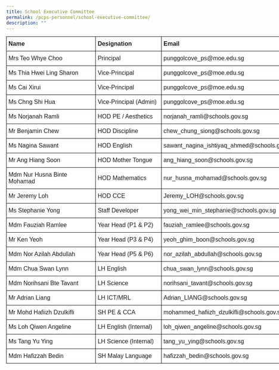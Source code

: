 ```yaml
---
title: School Executive Committee
permalink: /pcps-personnel/school-executive-committee/
description: ""
---
```

<style type="text/css">
.tg  {border-collapse:collapse;border-spacing:0;margin:0px auto;}
.tg td{border-color:black;border-style:solid;border-width:1px;font-family:Arial, sans-serif;font-size:14px;
  overflow:hidden;padding:10px 5px;word-break:normal;}
.tg th{border-color:black;border-style:solid;border-width:1px;font-family:Arial, sans-serif;font-size:14px;
  font-weight:normal;overflow:hidden;padding:10px 5px;word-break:normal;}
.tg .tg-8tt2{background-color:#FFF;border-color:#000000;font-size:16px;font-weight:bold;text-align:left;vertical-align:top}
.tg .tg-uarv{background-color:#FFF;border-color:#000000;font-size:16px;text-align:left;vertical-align:top}
.tg .tg-7qt1{background-color:#FFF;border-color:#000000;font-size:16px;text-align:left;vertical-align:middle}
</style>
<table class="tg" style="undefined;table-layout: fixed; width: 804px">
<colgroup>
<col style="width: 240px">
<col style="width: 177px">
<col style="width: 387px">
</colgroup>
<tbody>
  <tr>
    <td class="tg-8tt2">Name</td>
    <td class="tg-8tt2">Designation</td>
    <td class="tg-8tt2">Email</td>
  </tr>
  <tr>
    <td class="tg-uarv">Mrs Teo Whye Choo</td>
    <td class="tg-uarv">Principal</td>
    <td class="tg-uarv">punggolcove_ps@moe.edu.sg</td>
  </tr>
  <tr>
    <td class="tg-uarv">Ms Thia Hwei Ling Sharon </td>
    <td class="tg-uarv">Vice-Principal</td>
    <td class="tg-uarv">punggolcove_ps@moe.edu.sg</td>
  </tr>
	  <tr>
    <td class="tg-7qt1">Ms Cai Xirui <br></td>
    <td class="tg-7qt1">Vice-Principal </td>
    <td class="tg-7qt1">punggolcove_ps@moe.edu.sg</td>
  </tr>
  <tr>
    <td class="tg-7qt1">Ms Chng Shi Hua</td>
    <td class="tg-7qt1">Vice-Principal (Admin)</td>
    <td class="tg-7qt1">punggolcove_ps@moe.edu.sg</td>
  </tr>
  <tr>
    <td class="tg-uarv">Ms Norjanah Ramli</td>
    <td class="tg-uarv">HOD PE / Aesthetics</td>
    <td class="tg-uarv">norjanah_ramli@<span style="background-color:initial">schools.gov.sg</span></td>
  </tr>
  <tr>
    <td class="tg-7qt1">Mr Benjamin Chew</td>
    <td class="tg-7qt1">HOD Discipline</td>
    <td class="tg-7qt1">chew_chung_siong@<span style="background-color:initial">schools.gov.sg</span></td>
  </tr>
  <tr>
    <td class="tg-uarv">Ms Nagina Sawant</td>
    <td class="tg-uarv">HOD English</td>
    <td class="tg-uarv">sawant_nagina_ishtiyaq_ahmed@<span style="background-color:initial">schools.gov.sg</span></td>
  </tr>
  <tr>
    <td class="tg-7qt1">Mr Ang Hiang Soon </td>
    <td class="tg-7qt1">HOD Mother Tongue</td>
    <td class="tg-7qt1">ang_hiang_soon@schools.gov.sg<br></td>
  </tr>
	 <tr>
    <td class="tg-7qt1">Mdm Nur Husna Binte Mohamad<br></td>
    <td class="tg-7qt1">HOD Mathematics<br></td>
    <td class="tg-7qt1">nur_husna_mohamad@schools.gov.sg<br></td>
  </tr>
  <tr>
    <td class="tg-7qt1">Mr Jeremy Loh</td>
    <td class="tg-7qt1">HOD CCE</td>
    <td class="tg-7qt1">Jeremy_LOH@schools.gov.sg<br></td>
  </tr>
  <tr>
    <td class="tg-7qt1">Ms Stephanie Yong<br></td>
    <td class="tg-7qt1">Staff Developer</td>
    <td class="tg-7qt1">yong_wei_min_stephanie@schools.gov.sg<br></td>
  </tr>
  <tr>
    <td class="tg-7qt1">Mdm Fauziah Ramlee</td>
    <td class="tg-7qt1">Year Head (P1 &amp; P2)</td>
    <td class="tg-7qt1">fauziah_ramlee@schools.gov.sg<br></td>
  </tr>
  <tr>
    <td class="tg-7qt1">Mr Ken Yeoh<br></td>
    <td class="tg-uarv">Year Head (P3 &amp; P4)</td>
    <td class="tg-7qt1">yeoh_ghim_boon@schools.gov.sg<br></td>
  </tr>
	<tr>
    <td class="tg-7qt1">Mdm Nor Azilah Abdullah<br></td>
    <td class="tg-7qt1">Year Head (P5 &amp; P6)</td>
    <td class="tg-7qt1">nor_azilah_abdullah@schools.gov.sg</td>
  </tr>
  <tr>
    <td class="tg-7qt1">Mdm Chua Swan Lynn</td>
    <td class="tg-7qt1">LH English</td>
    <td class="tg-7qt1">chua_swan_lynn@schools.gov.sg </td>
  </tr>
  <tr>
    <td class="tg-7qt1">Mdm Norihsani Bte Tavant</td>
    <td class="tg-7qt1">LH Science <br></td>
    <td class="tg-7qt1">norihsani_tavant@schools.gov.sg<br></td>
  </tr>
  <tr>
    <td class="tg-7qt1">Mr Adrian Liang</td>
    <td class="tg-7qt1">LH ICT/MRL</td>
    <td class="tg-7qt1">Adrian_LIANG@schools.gov.sg</td>
  </tr>
  <tr>
    <td class="tg-7qt1">Mr Mohd Hafiizh Dzulkifli	<br></td>
    <td class="tg-7qt1">SH PE &amp; CCA</td>
    <td class="tg-7qt1">mohammed_hafiizh_dzulkifli@schools.gov.sg</td>
  </tr>
  <tr>
    <td class="tg-7qt1">Ms Loh Qiwen Angeline </td>
    <td class="tg-7qt1">LH English (Internal)</td>
    <td class="tg-7qt1">loh_qiwen_angeline@schools.gov.sg</td>
  </tr>
	 <tr>
    <td class="tg-7qt1">Ms Tang Yu Ying </td>
    <td class="tg-7qt1">LH Science (Internal)</td>
    <td class="tg-7qt1">tang_yu_ying@schools.gov.sg</td>
  </tr>
	<tr>
    <td class="tg-7qt1">Mdm Hafizzah Bedin </td>
    <td class="tg-7qt1">SH Malay Language</td>
    <td class="tg-7qt1">hafizzah_bedin@schools.gov.sg</td>
  </tr>
</tbody>
</table>